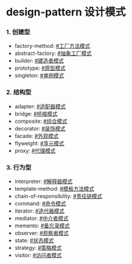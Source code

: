 # design-pattern 设计模式

### 1. 创建型

- factory-method: [#工厂方法模式](https://www.jianshu.com/p/d29bce699f3f)
- abstract-factory: [#抽象工厂模式]()
- builder: [#建造者模式]()
- prototype: [#原型模式]()
- singleton: [#单例模式]()

### 2. 结构型

- adapter: [#适配器模式]()
- bridge: [#桥接模式]()
- composite: [#组合模式]()
- decorator: [#装饰模式](https://www.jianshu.com/p/25eaeae4b1fd)
- facade: [#外观模式]()
- flyweight: [#享元模式]()
- proxy: [#代理模式]()

### 3. 行为型

- interpreter: [#解释器模式]()
- template-method: [#模板方法模式]()
- chain-of-responsibility: [#责任链模式]()
- command: [#命令模式]()
- iterator: [#迭代器模式]()
- mediator: [#中介者模式]()
- memento: [#备忘录模式]()
- observer: [#观察者模式]()
- state: [#状态模式]()
- strategy: [#策略模式](https://www.jianshu.com/p/4f4e420a3107)
- visitor: [#访问者模式]()